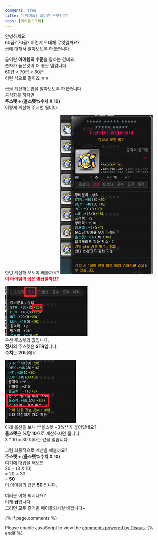 ```yaml
---
comments: true
title: "[메이플] 급이란 무엇인가"
tags: [메이플스토리]
---
```


안녕하세요.  
60급? 70급? 이런게 도대체 무엇일까요?  
급에 대해서 알아보도록 하겠습니다.

급이란 **아이템의 수준**을 말하는 건데요.  
숫자가 높은것이 더 좋은 템입니다.  
60급 < 70급 < 80급  
이런 식으로 말이죠 ㅎㅎ

급을 계산하는법을 알아보도록 하겠습니다.  
공식화를 하자면  
**주스텟 + (올스텟%수치 X 10)**  
이렇게 계산해 주시면 됩니다.

한번 계산해 보도록 해볼까요?
![Maple](/assets/image/Maple/maple11.png)  
**<span style="color:red">이 아이템의 급은 몇급일까요?</span>**

![Maple](/assets/image/Maple/maple12.png)  
우선 주스텟의 값입니다.  
**전사**의 주스텟은 **STR**입니다.  
**수치**는 **20**이에요.

![Maple](/assets/image/Maple/maple13.png)  
아래 옵션을 보니 **올스텟 +3%**가 붙어있네요?  
**올스텟**은 **%당 10**으로 계산하시면 됩니다.  
3 * 10 = 30 이라는 값을 얻습니다.

그럼 최종적으로 계산을 해볼까요?  
**주스텟 + (올스텟%수치 X 10)**  
여기에 대입을 해보면  
20 + (3 X 10)  
= 20 + 30  
= **50**  
이 아이템의 급은 **50** 입니다.

여러분 이해 되시나요?  
이게 **급**입니다.  
그러면 모두 즐거운 메이플되시길 바랍니다~

{% if page.comments %}
<div id="disqus_thread"></div>
<script>

/**
*  RECOMMENDED CONFIGURATION VARIABLES: EDIT AND UNCOMMENT THE SECTION BELOW TO INSERT DYNAMIC VALUES FROM YOUR PLATFORM OR CMS.
*  LEARN WHY DEFINING THESE VARIABLES IS IMPORTANT: https://disqus.com/admin/universalcode/#configuration-variables*/
/*
var disqus_config = function () {
this.page.url = PAGE_URL;  // Replace PAGE_URL with your page's canonical URL variable
this.page.identifier = PAGE_IDENTIFIER; // Replace PAGE_IDENTIFIER with your page's unique identifier variable
};
*/
(function() { // DON'T EDIT BELOW THIS LINE
var d = document, s = d.createElement('script');
s.src = 'https://dndl93.disqus.com/embed.js';
s.setAttribute('data-timestamp', +new Date());
(d.head || d.body).appendChild(s);
})();
</script>
<noscript>Please enable JavaScript to view the <a href="https://disqus.com/?ref_noscript">comments powered by Disqus.</a></noscript>
{% endif %}